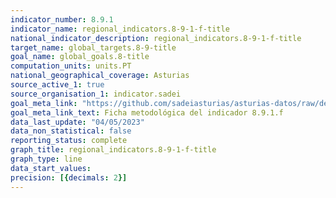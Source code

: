 ```yaml
---
indicator_number: 8.9.1
indicator_name: regional_indicators.8-9-1-f-title
national_indicator_description: regional_indicators.8-9-1-f-title
target_name: global_targets.8-9-title
goal_name: global_goals.8-title
computation_units: units.PT
national_geographical_coverage: Asturias
source_active_1: true
source_organisation_1: indicator.sadei
goal_meta_link: "https://github.com/sadeiasturias/asturias-datos/raw/develop/descargas/metodologia/8.9.1.f.pdf"
goal_meta_link_text: Ficha metodológica del indicador 8.9.1.f
data_last_update: "04/05/2023"
data_non_statistical: false
reporting_status: complete
graph_title: regional_indicators.8-9-1-f-title
graph_type: line
data_start_values:  
precision: [{decimals: 2}]
---
```

